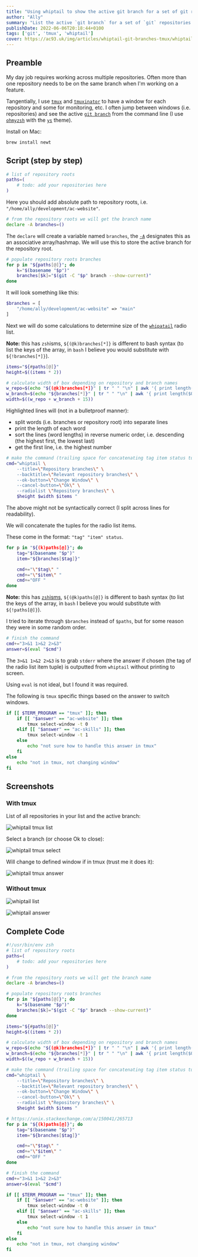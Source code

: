 ```yaml
---
title: "Using whiptail to show the active git branch for a set of git repositories"
author: "Ally"
summary: "List the active `git branch` for a set of `git` repositories in `whiptail`, then jump to the selected repository's `tmux` window"
publishDate: 2022-06-06T20:18:44+0100
tags: ['git', 'tmux', 'whiptail']
cover: https://ac93.uk/img/articles/whiptail-git-branches-tmux/whiptail-tmux-list.png
---
```


## Preamble

My day job requires working across multiple repositories. Often more than one repository needs to be on the same branch when I'm working on a feature.

Tangentially, I use [`tmux`](https://github.com/tmux/tmux) and [`tmuxinator`](https://github.com/tmuxinator/tmuxinator) to have a window for each repository and some for monitoring, etc. I often jump between windows (i.e. repositories) and see the active [`git branch`](https://git-scm.com/docs/git-branch) from the command line (I use [`ohmyzsh`](https://github.com/ohmyzsh/ohmyzsh) with the [`ys`](https://github.com/ohmyzsh/ohmyzsh/wiki/Themes#ys) theme).

Install on Mac:

```bash
brew install newt
```

## Script (step by step)

```bash {linenos=true}
# list of repository roots
paths=(
    # todo: add your repositories here
)
```

Here you should add absolute path to repository roots, i.e. `"/home/ally/development/ac-website"`.

```bash {linenos=true linenostart=6}
# from the repository roots we will get the branch name
declare -A branches=()
```

The `declare` will create a variable named `branches`, the [`-A`](https://ss64.com/bash/declare.html) designates this as an associative array/hashmap. We will use this to store the active branch for the repository root.

```bash {linenos=true linenostart=9}
# populate repository roots branches
for p in "${paths[@]}"; do
    k="$(basename "$p")"
    branches[$k]="$(git -C "$p" branch --show-current)"
done
```

It will look something like this:

```php
$branches = [
    "/home/ally/development/ac-website" => "main"
]
```

Next we will do some calculations to determine size of the [`whipatail`](https://linux.die.net/man/1/whiptail) radio list.

**Note:** this has `zsh`isms, `${(@k)branches[*]}` is different to bash syntax (to list the keys of the array, in `bash` I believe you would substitute with `${!branches[*]}`).

```bash {linenos=true, linenostart=15, hl_lines=[5,6]}
items="${#paths[@]}"
height=$((items * 2))

# calculate width of box depending on repository and branch names
w_repo=$(echo "${(@k)branches[*]}" | tr " " "\n" | awk '{ print length($0) }' - | sort -rn | head -n1)
w_branch=$(echo "${branches[*]}" | tr " " "\n" | awk '{ print length($0) }' - | sort -rn | head -n1)
width=$((w_repo + w_branch + 15))
```

Highlighted lines will (not in a bulletproof manner):

* split words (i.e. branches or repository root) into separate lines
* print the length of each word
* sort the lines (word lengths) in reverse numeric order, i.e. descending (the highest first, the lowest last)
* get the first line, i.e. the highest number

```bash {linenos=true, linenostart=23}
# make the command (trailing space for concatenating tag item status tuples
cmd="whiptail \
    --title=\"Repository branches\" \
    --backtitle=\"Relevant repository branches\" \
    --ok-button=\"Change Window\" \
    --cancel-button=\"Ok\" \
    --radiolist \"Repository branches\" \
    $height $width $items "
```

The above might not be syntactically correct (I split across lines for readability).

We will concatenate the tuples for the radio list items.

These come in the format: `"tag" "item" status`.

```bash {linenos=true, linenostart=32}
for p in "${(k)paths[@]}"; do
    tag="$(basename "$p")"
    item="${branches[$tag]}"

    cmd+="\"$tag\" "
    cmd+="\"$item\" "
    cmd+="OFF "
done
```

**Note:** this has [`zsh`isms](https://unix.stackexchange.com/a/150041/265713), `${(@k)paths[@]}` is different to bash syntax (to list the keys of the array, in `bash` I believe you would substitute with `${!paths[@]}`).

I tried to iterate through `$branches` instead of `$paths`, but for some reason they were in some random order.

```bash {linenos=true, linenostart=41}
# finish the command
cmd+="3>&1 1>&2 2>&3"
answer=$(eval "$cmd")
```

The `3>&1 1>&2 2>&3` is to grab `stderr` where the answer if chosen (the tag of the radio list item tuple) is outputted from `whiptail` without printing to screen.

Using `eval` is not ideal, but I found it was required.

The following is `tmux` specific things based on the answer to switch windows.

```bash {linenos=true, linenostart=45}
if [[ $TERM_PROGRAM == "tmux" ]]; then
    if [[ "$answer" == "ac-website" ]]; then
        tmux select-window -t 0
    elif [[ "$answer" == "ac-skills" ]]; then
        tmux select-window -t 1
    else
        echo "not sure how to handle this answer in tmux"
    fi
else
    echo "not in tmux, not changing window"
fi
```

## Screenshots

### With tmux

List of all repositories in your list and the active branch:

![whiptail tmux list](/img/articles/whiptail-git-branches-tmux/whiptail-tmux-list.png)

Select a branch (or choose Ok to close):

![whiptail tmux select](/img/articles/whiptail-git-branches-tmux/whiptail-tmux-select.png)

Will change to defined window if in tmux (trust me it does it):

![whiptail tmux answer](/img/articles/whiptail-git-branches-tmux/whiptail-tmux-answer.png)

### Without tmux

![whiptail list](/img/articles/whiptail-git-branches-tmux/whiptail-no-tmux-list.png)

![whiptail answer](/img/articles/whiptail-git-branches-tmux/whiptail-no-tmux-answer.png)


## Complete Code

```bash { linenos=true }
#!/usr/bin/env zsh
# list of repository roots
paths=(
    # todo: add your repositories here
)

# from the repository roots we will get the branch name
declare -A branches=()

# populate repository roots branches
for p in "${paths[@]}"; do
    k="$(basename "$p")"
    branches[$k]="$(git -C "$p" branch --show-current)"
done

items="${#paths[@]}"
height=$((items * 2))

# calculate width of box depending on repository and branch names
w_repo=$(echo "${(@k)branches[*]}" | tr " " "\n" | awk '{ print length($0) }' - | sort -rn | head -n1)
w_branch=$(echo "${branches[*]}" | tr " " "\n" | awk '{ print length($0) }' - | sort -rn | head -n1)
width=$((w_repo + w_branch + 15))

# make the command (trailing space for concatenating tag item status tuples
cmd="whiptail \
    --title=\"Repository branches\" \
    --backtitle=\"Relevant repository branches\" \
    --ok-button=\"Change Window\" \
    --cancel-button=\"Ok\" \
    --radiolist \"Repository branches\" \
    $height $width $items "

# https://unix.stackexchange.com/a/150041/265713
for p in "${(k)paths[@]}"; do
    tag="$(basename "$p")"
    item="${branches[$tag]}"

    cmd+="\"$tag\" "
    cmd+="\"$item\" "
    cmd+="OFF "
done

# finish the command
cmd+="3>&1 1>&2 2>&3"
answer=$(eval "$cmd")

if [[ $TERM_PROGRAM == "tmux" ]]; then
    if [[ "$answer" == "ac-website" ]]; then
        tmux select-window -t 0
    elif [[ "$answer" == "ac-skills" ]]; then
        tmux select-window -t 1
    else
        echo "not sure how to handle this answer in tmux"
    fi
else
    echo "not in tmux, not changing window"
fi
```
